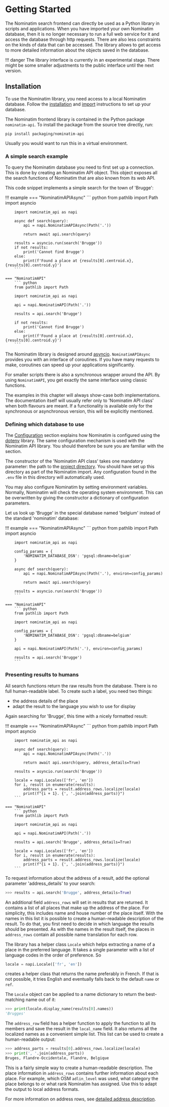 # Getting Started

The Nominatim search frontend can directly be used as a Python library in
scripts and applications. When you have imported your own Nominatim database,
then it is no longer necessary to run a full web service for it and access
the database through http requests. There are
also less constraints on the kinds of data that can be accessed. The library
allows to get access to more detailed information about the objects saved
in the database.

!!! danger
    The library interface is currently in an experimental stage. There might
    be some smaller adjustments to the public interface until the next version.

## Installation

To use the Nominatim library, you need access to a local Nominatim database.
Follow the [installation](../admin/Installation.md) and
[import](../admin/Import.md) instructions to set up your database.

The Nominatim frontend library is contained in the Python package `nominatim-api`.
To install the package from the source tree directly, run:

    pip install packaging/nominatim-api

Usually you would want to run this in a virtual environment.

### A simple search example

To query the Nominatim database you need to first set up a connection. This
is done by creating an Nominatim API object. This object exposes all the
search functions of Nominatim that are also known from its web API.

This code snippet implements a simple search for the town of 'Brugge':

!!! example
    === "NominatimAPIAsync"
        ``` python
        from pathlib import Path
        import asyncio

        import nominatim_api as napi

        async def search(query):
            api = napi.NominatimAPIAsync(Path('.'))

            return await api.search(query)

        results = asyncio.run(search('Brugge'))
        if not results:
            print('Cannot find Brugge')
        else:
            print(f'Found a place at {results[0].centroid.x},{results[0].centroid.y}')
        ```

    === "NominatimAPI"
        ``` python
        from pathlib import Path

        import nominatim_api as napi

        api = napi.NominatimAPI(Path('.'))

        results = api.search('Brugge')

        if not results:
            print('Cannot find Brugge')
        else:
            print(f'Found a place at {results[0].centroid.x},{results[0].centroid.y}')
        ```

The Nominatim library is designed around
[asyncio](https://docs.python.org/3/library/asyncio.html). `NominatimAPIAsync`
provides you with an interface of coroutines.
If you have many requests to make, coroutines can speed up your applications
significantly.

For smaller scripts there is also a synchronous wrapper around the API. By
using `NominatimAPI`, you get exactly the same interface using classic functions.

The examples in this chapter will always show-case both
implementations. The documentation itself will usually refer only to
'Nominatim API class' when both flavours are meant. If a functionality is
available only for the synchronous or asynchronous version, this will be
explicitly mentioned.

### Defining which database to use

The [Configuration](../admin/Import.md#configuration-setup-in-env)
section explains how Nominatim is configured using the
[dotenv](https://github.com/theskumar/python-dotenv) library.
The same configuration mechanism is used with the
Nominatim API library. You should therefore be sure you are familiar with
the section.

The constructor of the 'Nominatim API class' takes one mandatory parameter:
the path to the [project directory](../admin/Import.md#creating-the-project-directory).
You should have set up this directory as part of the Nominatim import.
Any configuration found in the `.env` file in this directory will automatically
used.

You may also configure Nominatim by setting environment variables.
Normally, Nominatim will check the operating system environment. This can be
overwritten by giving the constructor a dictionary of configuration parameters.

Let us look up 'Brugge' in the special database named 'belgium' instead of the
standard 'nominatim' database:

!!! example
    === "NominatimAPIAsync"
        ``` python
        from pathlib import Path
        import asyncio

        import nominatim_api as napi

        config_params = {
            'NOMINATIM_DATABASE_DSN': 'pgsql:dbname=belgium'
        }

        async def search(query):
            api = napi.NominatimAPIAsync(Path('.'), environ=config_params)

            return await api.search(query)

        results = asyncio.run(search('Brugge'))
        ```

    === "NominatimAPI"
        ``` python
        from pathlib import Path

        import nominatim_api as napi

        config_params = {
            'NOMINATIM_DATABASE_DSN': 'pgsql:dbname=belgium'
        }

        api = napi.NominatimAPI(Path('.'), environ=config_params)

        results = api.search('Brugge')
        ```

### Presenting results to humans

All search functions return the raw results from the database. There is no
full human-readable label. To create such a label, you need two things:

* the address details of the place
* adapt the result to the language you wish to use for display

Again searching for 'Brugge', this time with a nicely formatted result:

!!! example
    === "NominatimAPIAsync"
        ``` python
        from pathlib import Path
        import asyncio

        import nominatim_api as napi

        async def search(query):
            api = napi.NominatimAPIAsync(Path('.'))

            return await api.search(query, address_details=True)

        results = asyncio.run(search('Brugge'))

        locale = napi.Locales(['fr', 'en'])
        for i, result in enumerate(results):
            address_parts = result.address_rows.localize(locale)
            print(f"{i + 1}. {', '.join(address_parts)}")
        ```

    === "NominatimAPI"
        ``` python
        from pathlib import Path

        import nominatim_api as napi

        api = napi.NominatimAPI(Path('.'))

        results = api.search('Brugge', address_details=True)

        locale = napi.Locales(['fr', 'en'])
        for i, result in enumerate(results):
            address_parts = result.address_rows.localize(locale)
            print(f"{i + 1}. {', '.join(address_parts)}")
        ```

To request information about the address of a result, add the optional
parameter 'address_details' to your search:

``` python
>>> results = api.search('Brugge', address_details=True)
```

An additional field `address_rows` will set in results that are returned.
It contains a list of all places that make up the address of the place. For
simplicity, this includes name and house number of the place itself. With
the names in this list it is possible to create a human-readable description
of the result. To do that, you first need to decide in which language the
results should be presented. As with the names in the result itself, the
places in `address_rows` contain all possible name translation for each row.

The library has a helper class `Locale` which helps extracting a name of a
place in the preferred language. It takes a single parameter with a list
of language codes in the order of preference. So

``` python
locale = napi.Locale(['fr', 'en'])
```

creates a helper class that returns the name preferably in French. If that is
not possible, it tries English and eventually falls back to the default `name`
or `ref`.

The `Locale` object can be applied to a name dictionary to return the best-matching
name out of it:

``` python
>>> print(locale.display_name(results[0].names))
'Brugges'
```

The `address_row` field has a helper function to apply the function to all
its members and save the result in the `local_name` field. It also returns
all the localized names as a convenient simple list. This list can be used
to create a human-readable output:

``` python
>>> address_parts = results[0].address_rows.localize(locale)
>>> print(', '.join(address_parts))
Bruges, Flandre-Occidentale, Flandre, Belgique
```

This is a fairly simple way to create a human-readable description. The
place information in `address_rows` contains further information about each
place. For example, which OSM `adlin_level` was used, what category the place
belongs to or what rank Nominatim has assigned. Use this to adapt the output
to local address formats.

For more information on address rows, see
[detailed address description](Result-Handling.md#detailed-address-description).
